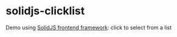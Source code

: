 # solidjs-clicklist
Demo using [SolidJS frontend framework](https://www.solidjs.com/):
click to select from a list
